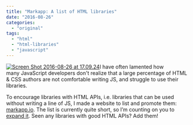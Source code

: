 ```yaml
---
title: "Markapp: A list of HTML libraries"
date: "2016-08-26"
categories:
  - "original"
tags:
  - "html"
  - "html-libraries"
  - "javascript"
---
```


[![Screen Shot 2016-08-26 at 17.09.24](images/Screen-Shot-2016-08-26-at-17.09.24-300x234.png)](images/Screen-Shot-2016-08-26-at-17.09.24.png)I have often lamented how many JavaScript developers don't realize that a large percentage of HTML & CSS authors are not comfortable writing JS, and struggle to use their libraries.

To encourage libraries with HTML APIs, i.e. libraries that can be used without writing a line of JS, I made a website to list and promote them: [markapp.io](http://markapp.io). The list is currently quite short, so I’m counting on you to [expand it](https://github.com/LeaVerou/markapp). Seen any libraries with good HTML APIs? Add them!
